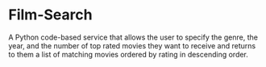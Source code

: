 # Film-Search
A Python code-based service that allows the user to specify the genre, the year, and the number of top rated movies they want to receive and returns to them a list of matching movies ordered by rating in descending order.
